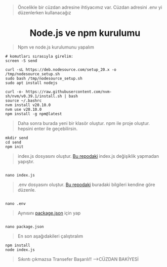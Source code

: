 >Öncelikle bir cüzdan adresine ihtiyacımız var. Cüzdan adresini .env yi düzenlerken kullanacağız
<h1 align="center">Node.js ve npm kurulumu </h1>

> Npm ve node.js kurulumunu yapalım

```
# komutları sırasıyla girelim:
screen -S send

curl -sL https://deb.nodesource.com/setup_20.x -o /tmp/nodesource_setup.sh
sudo bash /tmp/nodesource_setup.sh
sudo apt install nodejs

curl -o- https://raw.githubusercontent.com/nvm-sh/nvm/v0.39.1/install.sh | bash
source ~/.bashrc
nvm install v20.10.0
nvm use v20.10.0
npm install -g npm@latest

```


> Daha sonra burada yeni bir klasör oluştur. npm ile proje oluştur. hepsini enter ile geçebilirsin.

```
mkdir send
cd send
npm init

```

> index.js dosyasını oluştur.  [Bu repodaki](https://github.com/ErsanAydin/Airchains/blob/main/tx_kasma_2/index.js) index.js değişiklik yapmadan yapıştır.

```

nano index.js

```
> .env dosyasını oluştur.  [Bu repodaki](https://github.com/ErsanAydin/Airchains/blob/main/tx_kasma_2/.env) buradaki bilgileri kendine göre düzenle.

```

nano .env

```

> Aynısını [package.json](https://github.com/ErsanAydin/Airchains/blob/main/tx_kasma_2/package.json) için yap

```

nano package.json

```

> En son aşağıdakileri çalıştıralım

```
npm install
node index.js

```

> Sıkıntı çıkmazsa Transefer Başarılı!! -->CÜZDAN BAKİYESİ
